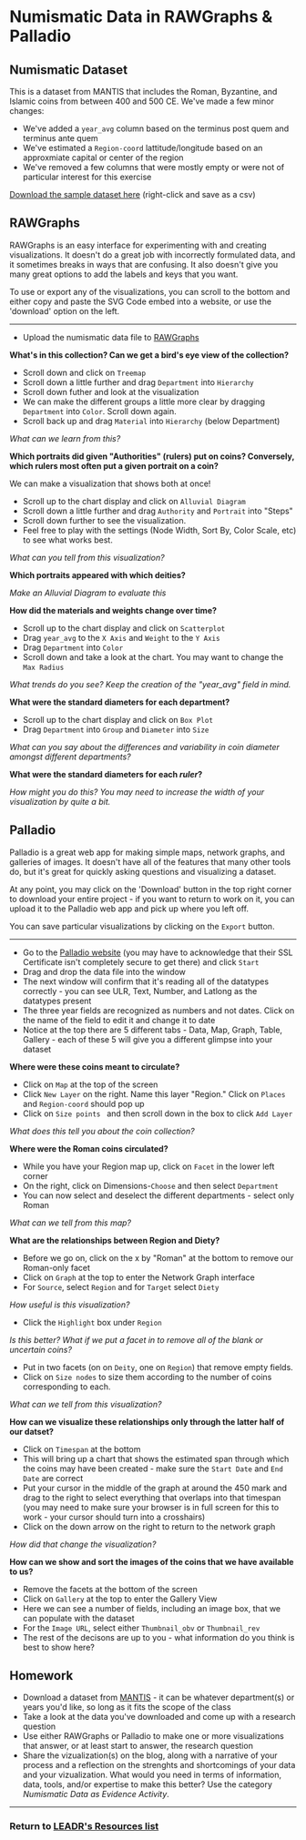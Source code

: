 # Numismatic Data in RAWGraphs & Palladio

## Numismatic Dataset
This is a dataset from MANTIS that includes the Roman, Byzantine, and Islamic coins from between 400 and 500 CE. We've made a few minor changes:
- We've added a `year_avg` column based on the terminus post quem and terminus ante quem
- We've estimated a `Region-coord` lattitude/longitude based on an approxmiate capital or center of the region
- We've removed a few columns that were mostly empty or were not of particular interest for this exercise

[Download the sample dataset here](https://raw.githubusercontent.com/leadr-msu/hst251-NumismaticViz/master/MANTIS-RomanByzIslamic400-500-cleaned.csv) (right-click and save as a csv)

## RAWGraphs
RAWGraphs is an easy interface for experimenting with and creating visualizations. It doesn't do a great job with incorrectly formulated data, and it sometimes breaks in ways that are confusing. It also doesn't give you many great options to add the labels and keys that you want.

To use or export any of the visualizations, you can scroll to the bottom and either copy and paste the SVG Code embed into a website, or use the 'download' option on the left.

----
- Upload the numismatic data file to [RAWGraphs](http://app.rawgraphs.io/)

**What's in this collection? Can we get a bird's eye view of the collection?**

- Scroll down and click on `Treemap`
- Scroll down a little further and drag `Department` into `Hierarchy`
- Scroll down futher and look at the visualization
- We can make the different groups a little more clear by dragging `Department` into `Color`. Scroll down again.
- Scroll back up and drag `Material` into `Hierarchy` (below Department)

*What can we learn from this?*

**Which portraits did given "Authorities" (rulers) put on coins? Conversely, which rulers most often put a given portrait on a coin?**

We can make a visualization that shows both at once!

- Scroll up to the chart display and click on `Alluvial Diagram`
- Scroll down a little further and drag `Authority` and `Portrait` into "Steps"
- Scroll down further to see the visualization.
- Feel free to play with the settings (Node Width, Sort By, Color Scale, etc) to see what works best.

*What can you tell from this visualization?*

**Which portraits appeared with which deities?**

*Make an Alluvial Diagram to evaluate this*

**How did the materials and weights change over time?**

- Scroll up to the chart display and click on `Scatterplot`
- Drag `year_avg` to the `X Axis` and `Weight` to the `Y Axis`
- Drag `Department` into `Color`
- Scroll down and take a look at the chart. You may want to change the `Max Radius`

*What trends do you see? Keep the creation of the "year_avg" field in mind.*

**What were the standard diameters for each department?**

- Scroll up to the chart display and click on `Box Plot`
- Drag `Department` into `Group` and `Diameter` into `Size`

*What can you say about the differences and variability in coin diameter amongst different departments?*

**What were the standard diameters for each *ruler*?**

*How might you do this? You may need to increase the width of your visualization by quite a bit.*

## Palladio
Palladio is a great web app for making simple maps, network graphs, and galleries of images. It doesn't have all of the features that many other tools do, but it's great for quickly asking questions and visualizing a dataset.

At any point, you may click on the 'Download' button in the top right corner to download your entire project - if you want to return to work on it, you can upload it to the Palladio web app and pick up where you left off.

You can save particular visualizations by clicking on the `Export` button.

----

- Go to the [Palladio website](http://hdlab.stanford.edu/palladio/) (you may have to acknowledge that their SSL Certificate isn't completely secure to get there) and click `Start`
- Drag and drop the data file into the window
- The next window will confirm that it's reading all of the datatypes correctly - you can see ULR, Text, Number, and Latlong as the datatypes present
- The three year fields are recognized as numbers and not dates. Click on the name of the field to edit it and change it to date
- Notice at the top there are 5 different tabs - Data, Map, Graph, Table, Gallery - each of these 5 will give you a different glimpse into your dataset

**Where were these coins meant to circulate?**

- Click on `Map` at the top of the screen
- Click `New Layer` on the right. Name this layer "Region." Click on `Places` and `Region-coord` should pop up
- Click on `Size points	` and then scroll down in the box to click `Add Layer`

*What does this tell you about the coin collection?*

**Where were the Roman coins circulated?**
- While you have your Region map up, click on `Facet` in the lower left corner
- On the right, click on Dimensions-`Choose` and then select `Department`
- You can now select and deselect the different departments - select only Roman

*What can we tell from this map?*

**What are the relationships between Region and Diety?**

- Before we go on, click on the x by "Roman" at the bottom to remove our Roman-only facet
- Click on `Graph` at the top to enter the Network Graph interface
- For `Source`, select `Region` and for `Target` select `Diety`

*How useful is this visualization?*

- Click the `Highlight` box under `Region`

*Is this better? What if we put a facet in to remove all of the blank or uncertain coins?*

- Put in two facets (on on `Deity`, one on `Region`) that remove empty fields.
- Click on `Size nodes` to size them according to the number of coins corresponding to each.

*What can we tell from this visualization?*

**How can we visualize these relationships only through the latter half of our datset?**
- Click on `Timespan` at the bottom
- This will bring up a chart that shows the estimated span through which the coins may have been created - make sure the `Start Date` and `End Date` are correct
- Put your cursor in the middle of the graph at around the 450 mark and drag to the right to select everything that overlaps into that timespan (you may need to make sure your browser is in full screen for this to work - your cursor should turn into a crosshairs)
- Click on the down arrow on the right to return to the network graph

*How did that change the visualization?*

**How can we show and sort the images of the coins that we have available to us?**

- Remove the facets at the bottom of the screen
- Click on `Gallery` at the top to enter the Gallery View
- Here we can see a number of fields, including an image box, that we can populate with the dataset
- For the `Image URL`, select either `Thumbnail_obv` or `Thumbnail_rev`
- The rest of the decisons are up to you - what information do you think is best to show here?

## Homework

- Download a dataset from [MANTIS](http://numismatics.org/search/) - it can be whatever department(s) or years you'd like, so long as it fits the scope of the class
- Take a look at the data you've downloaded and come up with a research question
- Use either RAWGraphs or Palladio to make one or more visualizations that answer, or at least start to answer, the research question
- Share the vizualization(s) on the blog, along with a narrative of your process and a reflection on the strenghts and shortcomings of your data and your vizualization. What would you need in terms of information, data, tools, and/or expertise to make this better? Use the category *Numismatic Data as Evidence Activity*.

-----
### Return to [LEADR's Resources list](https://github.com/leadr-msu/resources)
